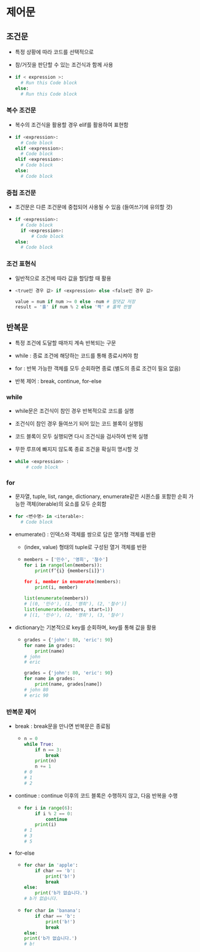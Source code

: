# 제어문

## 조건문

-  특정 상황에 따라 코드를 선택적으로

- 참/거짓을 판단할 수 있는 조건식과 함께 사용

- ```python
  if < expression >:
  	# Run this Code block
  else:
  	# Run this Code block
  ```

### 복수 조건문

- 복수의 조건식을 활용할 경우 elif를 활용하여 표현함

- ```python
  if <expression>:
  	# Code block
  elif <expression>:
  	# Code block
  elif <expression>:
  	# Code block
  else:
  	# Code block
  ```

### 중첩 조건문

- 조건문은 다른 조건문에 중첩되어 사용될 수 있음 (들여쓰기에 유의할 것)

- ```python
  if <expression>:
  	# Code block
  	if <expression>:
  		# Code block
  else:
  	# Code block
  ```

### 조건 표현식

- 일반적으로 조건에 따라 값을 할당할 때 활용

- ```python
  <true인 경우 값> if <expression> else <false인 경우 값>
  
  value = num if num >= 0 else -num # 절댓값 저장
  result = '홀' if num % 2 else '짝' # 홀짝 판별
  ```

## 반복문

- 특정 조건에 도달할 때까지 계속 반복되는 구문
- while :  종료 조건에 해당하는 코드를 통해 종료시켜야 함

- for : 반복 가능한 객체를 모두 순회하면 종료 (별도의 종료 조건이 필요 없음)

- 반복 제어 : break, continue, for-else

### while

- while문은 조건식이 참인 경우 반복적으로 코드를 실행

- 조건식이 참인 경우 들여쓰기 되어 있는 코드 블록이 실행됨

- 코드 블록이 모두 실행되면 다시 조건식을 검사하여 반복 실행

- 무한 루프에 빠지지 않도록 종료 조건을 확실히 명시할 것

- ```python
  while <expression> :
      # code block
  ```
### for

- 문자열, tuple, list, range, dictionary, enumerate같은 시퀀스를 포함한 순회 가능한 객체(iterable)의 요소를 모두 순회함

- ```python
  for <변수명> in <iterable>:
  	# Code block
  ```

- enumerate() : 인덱스와 객체를 쌍으로 담은 열거형 객체를 반환

  - (index, value) 형태의  tuple로 구성된 열거 객체를 반환

  - ```python
    members = ['민수', '영희', '철수']
    for i in range(len(members)):
        print(f’{i} {members[i]}')
    
    for i, member in enumerate(members):
        print(i, member)
              
    list(enumerate(members))
    # [(0, '민수'), (1, '영희'), (2, '철수')]
    list(enumerate(members, start=1))
    # [(1, '민수'), (2, '영희'), (3, '철수')
    ```

- dictionary는 기본적으로 key를 순회하며, key를 통해 값을 활용

  - ```python
    grades = {'john': 80, 'eric': 90}
    for name in grades:
    	print(name)
    # john 
    # eric  
    
    grades = {'john': 80, 'eric': 90}
    for name in grades:
    	print(name, grades[name])
    # john 80 
    # eric 90
    ```

### 반복문 제어

- break : break문을 만나면 반복문은 종료됨

  - ```python
    n = 0
    while True:
    	if n == 3:
    		break
    	print(n)
    	n += 1
    # 0
    # 1
    # 2
    ```

- continue :  continue 이후의 코드 블록은 수행하지 않고, 다음 반복을 수행

  - ```python
    for i in range(6):
        if i % 2 == 0:
            continue
        print(i)
    # 1
    # 3
    # 5
    ```

- for-else

  - ```python
    for char in 'apple':
    	if char == 'b':
    		print('b!')
    		break
    else:
    	print('b가 없습니다.')
    # b가 없습니다.
    ```

  - ```python
    for char in 'banana':
    	if char == 'b':
    		print('b!')
    		break
    else:
    print('b가 없습니다.')
    # b!
    ```